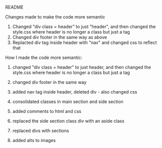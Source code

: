 README

Changes made to make the code more semantic

1) Changed "div class = header" to just "header", and then changed the style.css where header is no longer a class but just a tag
2) Changed div footer in the same way as above
3) Replacted div tag inside header with "nav" and changed css to reflect that

How I made the code more semantic: 

1) changed "div class = header" to just header, and then changed the style.css where header is no longer a class but just a tag

2) changed div footer in the same way

3) added nav tag inside header, deleted div - also changed css

4) consolidated classes in main section and side section

5) added comments to html and css

6) replaced the side section class div with an aside class 

7) replaced divs with sections

8) added alts to images


